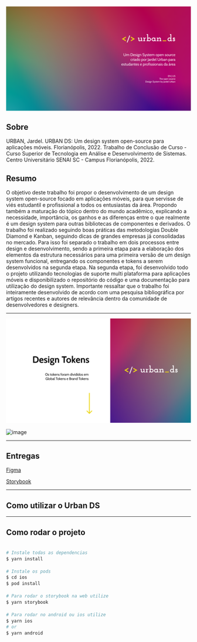 ![image](https://github.com/j-rdel/urban-design-system-app/blob/master/src/assets/images/Cover.png?raw=true)

## Sobre

URBAN, Jardel. URBAN DS: Um design system open-source para aplicações móveis. Florianópolis, 2022. Trabalho de Conclusão de Curso - Curso Superior de Tecnologia em Análise e Desenvolvimento de Sistemas. Centro Universitário SENAI SC - Campus Florianópolis, 2022.

## Resumo

O objetivo deste trabalho foi propor o desenvolvimento de um design system open-source focado em aplicações móveis, para que servisse de viés estudantil e profissional a todos os entusiastas da área. Propondo também a maturação do tópico dentro do mundo acadêmico, explicando a necessidade, importância, os ganhos e as diferenças entre o que realmente é um design system para outras bibliotecas de componentes e derivados. O trabalho foi realizado seguindo boas práticas das metodologias Double Diamond e Kanban, seguindo dicas de grandes empresas já consolidadas no mercado. Para isso foi separado o trabalho em dois processos entre design e desenvolvimento, sendo a primeira etapa para a elaboração dos elementos da estrutura necessários para uma primeira versão de um design system funcional, entregando os componentes e tokens a serem desenvolvidos na segunda etapa. Na segunda etapa, foi desenvolvido todo o projeto utilizando tecnologias de suporte multi plataforma para aplicações móveis e disponibilizado o repositório do código e uma documentação para utilização do design system. Importante ressaltar que o trabalho foi inteiramente desenvolvido de acordo com uma pesquisa bibliográfica por artigos recentes e autores de relevância dentro da comunidade de desenvolvedores e designers.

---

![image](https://github.com/j-rdel/urban-design-system-app/blob/master/src/assets/images/TokensCover.png?raw=true)

![image](https://github.com/j-rdel/urban-design-system-app/blob/feature/readme/src/assets/images/GlobalTokens.png?raw=true)

---

## Entregas

[Figma](https://figma.fun/9KXGmx)

[Storybook](https://storybook.js.org/)

---

## Como utilizar o Urban DS

---

## Como rodar o projeto

```bash

# Instale todas as dependencias
$ yarn install

# Instale os pods
$ cd ios
$ pod install

# Para rodar o storybook na web utilize
$ yarn storybook

# Para rodar no android ou ios utilize
$ yarn ios
# or
$ yarn android

```